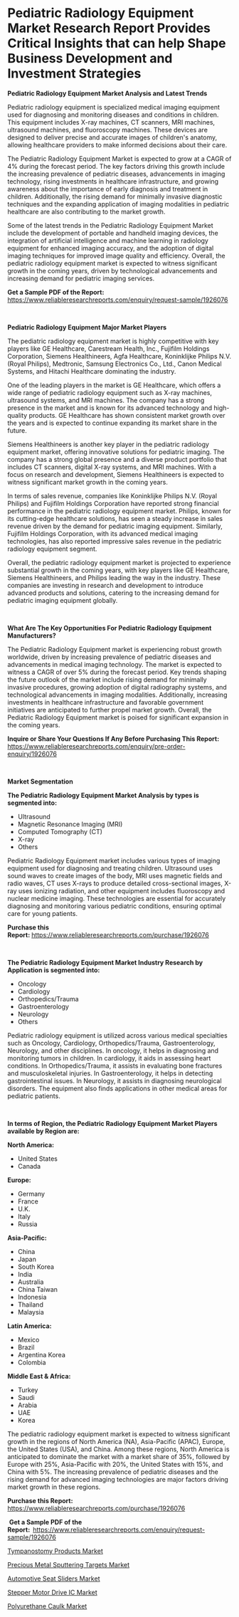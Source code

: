<p><h1>Pediatric Radiology Equipment Market Research Report Provides Critical Insights that can help Shape Business Development and Investment Strategies</h1></p><p><strong>Pediatric Radiology Equipment Market Analysis and Latest Trends</strong></p>
<p><p>Pediatric radiology equipment is specialized medical imaging equipment used for diagnosing and monitoring diseases and conditions in children. This equipment includes X-ray machines, CT scanners, MRI machines, ultrasound machines, and fluoroscopy machines. These devices are designed to deliver precise and accurate images of children's anatomy, allowing healthcare providers to make informed decisions about their care.</p><p>The Pediatric Radiology Equipment Market is expected to grow at a CAGR of 4% during the forecast period. The key factors driving this growth include the increasing prevalence of pediatric diseases, advancements in imaging technology, rising investments in healthcare infrastructure, and growing awareness about the importance of early diagnosis and treatment in children. Additionally, the rising demand for minimally invasive diagnostic techniques and the expanding application of imaging modalities in pediatric healthcare are also contributing to the market growth.</p><p>Some of the latest trends in the Pediatric Radiology Equipment Market include the development of portable and handheld imaging devices, the integration of artificial intelligence and machine learning in radiology equipment for enhanced imaging accuracy, and the adoption of digital imaging techniques for improved image quality and efficiency. Overall, the pediatric radiology equipment market is expected to witness significant growth in the coming years, driven by technological advancements and increasing demand for pediatric imaging services.</p></p>
<p><strong>Get a Sample PDF of the Report:&nbsp;</strong> <a href="https://www.reliableresearchreports.com/enquiry/request-sample/1926076">https://www.reliableresearchreports.com/enquiry/request-sample/1926076</a></p>
<p>&nbsp;</p>
<p><strong>Pediatric Radiology Equipment Major Market Players</strong></p>
<p><p>The pediatric radiology equipment market is highly competitive with key players like GE Healthcare, Carestream Health, Inc., Fujifilm Holdings Corporation, Siemens Healthineers, Agfa Healthcare, Koninklijke Philips N.V. (Royal Philips), Medtronic, Samsung Electronics Co., Ltd., Canon Medical Systems, and Hitachi Healthcare dominating the industry.</p><p>One of the leading players in the market is GE Healthcare, which offers a wide range of pediatric radiology equipment such as X-ray machines, ultrasound systems, and MRI machines. The company has a strong presence in the market and is known for its advanced technology and high-quality products. GE Healthcare has shown consistent market growth over the years and is expected to continue expanding its market share in the future.</p><p>Siemens Healthineers is another key player in the pediatric radiology equipment market, offering innovative solutions for pediatric imaging. The company has a strong global presence and a diverse product portfolio that includes CT scanners, digital X-ray systems, and MRI machines. With a focus on research and development, Siemens Healthineers is expected to witness significant market growth in the coming years.</p><p>In terms of sales revenue, companies like Koninklijke Philips N.V. (Royal Philips) and Fujifilm Holdings Corporation have reported strong financial performance in the pediatric radiology equipment market. Philips, known for its cutting-edge healthcare solutions, has seen a steady increase in sales revenue driven by the demand for pediatric imaging equipment. Similarly, Fujifilm Holdings Corporation, with its advanced medical imaging technologies, has also reported impressive sales revenue in the pediatric radiology equipment segment.</p><p>Overall, the pediatric radiology equipment market is projected to experience substantial growth in the coming years, with key players like GE Healthcare, Siemens Healthineers, and Philips leading the way in the industry. These companies are investing in research and development to introduce advanced products and solutions, catering to the increasing demand for pediatric imaging equipment globally.</p></p>
<p>&nbsp;</p>
<p><strong>What Are The Key Opportunities For Pediatric Radiology Equipment Manufacturers?</strong></p>
<p><p>The Pediatric Radiology Equipment market is experiencing robust growth worldwide, driven by increasing prevalence of pediatric diseases and advancements in medical imaging technology. The market is expected to witness a CAGR of over 5% during the forecast period. Key trends shaping the future outlook of the market include rising demand for minimally invasive procedures, growing adoption of digital radiography systems, and technological advancements in imaging modalities. Additionally, increasing investments in healthcare infrastructure and favorable government initiatives are anticipated to further propel market growth. Overall, the Pediatric Radiology Equipment market is poised for significant expansion in the coming years.</p></p>
<p><strong>Inquire or Share Your Questions If Any Before Purchasing This Report:</strong> <a href="https://www.reliableresearchreports.com/enquiry/pre-order-enquiry/1926076">https://www.reliableresearchreports.com/enquiry/pre-order-enquiry/1926076</a></p>
<p>&nbsp;</p>
<p><strong>Market Segmentation</strong></p>
<p><strong>The Pediatric Radiology Equipment Market Analysis by types is segmented into:</strong></p>
<p><ul><li>Ultrasound</li><li>Magnetic Resonance Imaging (MRI)</li><li>Computed Tomography (CT)</li><li>X-ray</li><li>Others</li></ul></p>
<p><p>Pediatric Radiology Equipment market includes various types of imaging equipment used for diagnosing and treating children. Ultrasound uses sound waves to create images of the body, MRI uses magnetic fields and radio waves, CT uses X-rays to produce detailed cross-sectional images, X-ray uses ionizing radiation, and other equipment includes fluoroscopy and nuclear medicine imaging. These technologies are essential for accurately diagnosing and monitoring various pediatric conditions, ensuring optimal care for young patients.</p></p>
<p><strong>Purchase this Report:&nbsp;</strong><a href="https://www.reliableresearchreports.com/purchase/1926076">https://www.reliableresearchreports.com/purchase/1926076</a></p>
<p>&nbsp;</p>
<p><strong>The Pediatric Radiology Equipment Market Industry Research by Application is segmented into:</strong></p>
<p><ul><li>Oncology</li><li>Cardiology</li><li>Orthopedics/Trauma</li><li>Gastroenterology</li><li>Neurology</li><li>Others</li></ul></p>
<p><p>Pediatric radiology equipment is utilized across various medical specialties such as Oncology, Cardiology, Orthopedics/Trauma, Gastroenterology, Neurology, and other disciplines. In oncology, it helps in diagnosing and monitoring tumors in children. In cardiology, it aids in assessing heart conditions. In Orthopedics/Trauma, it assists in evaluating bone fractures and musculoskeletal injuries. In Gastroenterology, it helps in detecting gastrointestinal issues. In Neurology, it assists in diagnosing neurological disorders. The equipment also finds applications in other medical areas for pediatric patients.</p></p>
<p>&nbsp;</p>
<p><strong>In terms of Region, the Pediatric Radiology Equipment Market Players available by Region are:</strong></p>
<p>
    <p> <strong> North America: </strong>
        <ul>
            <li>United States</li>
            <li>Canada</li>
        </ul>
        </p> 
    <p> <strong> Europe: </strong>
        <ul>
            <li>Germany</li>
            <li>France</li>
            <li>U.K.</li>
            <li>Italy</li>
            <li>Russia</li>
        </ul>
        </p> 
    <p> <strong> Asia-Pacific: </strong>
        <ul>
            <li>China</li>
            <li>Japan</li>
            <li>South Korea</li>
            <li>India</li>
            <li>Australia</li>
            <li>China Taiwan</li>
            <li>Indonesia</li>
            <li>Thailand</li>
            <li>Malaysia</li>
        </ul>
        </p> 
    <p> <strong> Latin America: </strong>
        <ul>
            <li>Mexico</li>
            <li>Brazil</li>
            <li>Argentina Korea</li>
            <li>Colombia</li>
        </ul>
        </p> 
    <p> <strong> Middle East & Africa: </strong>
        <ul>
            <li>Turkey</li>
            <li>Saudi</li>
            <li>Arabia</li>
            <li>UAE</li>
            <li>Korea</li>
        </ul>
    </p>
    </p>
<p><p>The pediatric radiology equipment market is expected to witness significant growth in the regions of North America (NA), Asia-Pacific (APAC), Europe, the United States (USA), and China. Among these regions, North America is anticipated to dominate the market with a market share of 35%, followed by Europe with 25%, Asia-Pacific with 20%, the United States with 15%, and China with 5%. The increasing prevalence of pediatric diseases and the rising demand for advanced imaging technologies are major factors driving market growth in these regions.</p></p>
<p><strong>Purchase this Report: </strong><a href="https://www.reliableresearchreports.com/purchase/1926076">https://www.reliableresearchreports.com/purchase/1926076</a></p>
<p>&nbsp;<strong>Get a Sample PDF of the Report:&nbsp;&nbsp;</strong><a href="https://www.reliableresearchreports.com/enquiry/request-sample/1926076">https://www.reliableresearchreports.com/enquiry/request-sample/1926076</a></p>
<p><strong></strong></p>
<p><p><a href="https://rainy-horn-d69.notion.site/Tympanostomy-Products-Market-Size-Reflecting-a-Forecast-Till-2031-Market-By-Type-By-Application-an-8c121769414f4812b15c5cde53f21704">Tympanostomy Products Market</a></p><p><a href="https://woozy-pyroraptor-a1f.notion.site/Precious-Metal-Sputtering-Targets-Market-Size-Reflecting-a-Forecast-Till-2031-Market-By-Type-By-Ap-195bec22628e49bd9f41cf3bba137168">Precious Metal Sputtering Targets Market</a></p><p><a href="https://rainy-horn-d69.notion.site/Automotive-Seat-Sliders-Market-Size-Furnishes-Valuable-Information-Encompassing-Market-Share-Market-95fc2326a77e4750a32b50f2ac5268ca">Automotive Seat Sliders Market</a></p><p><a href="https://view.publitas.com/reportprime-1/stepper-motor-drive-ic-market-size-share-trends-analysis-report-by-material-by-type-by-end-user-by-region-and-segment-forecasts-2024-2031/">Stepper Motor Drive IC Market</a></p><p><a href="https://view.publitas.com/reportprime-1/insights-into-polyurethane-caulk-market-size-analysing-market-share-trends-and-growth-from-2024-to-2031/">Polyurethane Caulk Market</a></p></p>